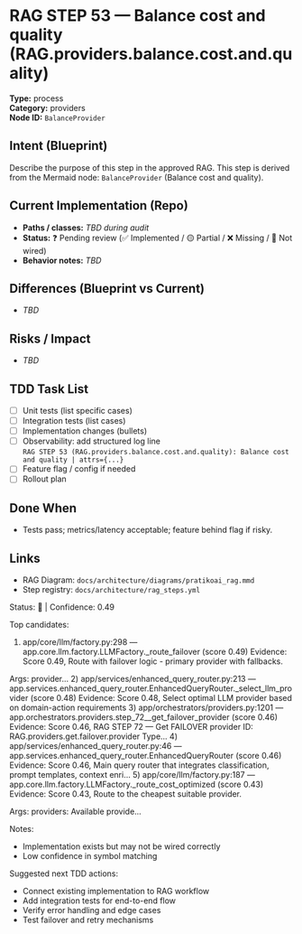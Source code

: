 # RAG STEP 53 — Balance cost and quality (RAG.providers.balance.cost.and.quality)

**Type:** process  
**Category:** providers  
**Node ID:** `BalanceProvider`

## Intent (Blueprint)
Describe the purpose of this step in the approved RAG. This step is derived from the Mermaid node: `BalanceProvider` (Balance cost and quality).

## Current Implementation (Repo)
- **Paths / classes:** _TBD during audit_
- **Status:** ❓ Pending review (✅ Implemented / 🟡 Partial / ❌ Missing / 🔌 Not wired)
- **Behavior notes:** _TBD_

## Differences (Blueprint vs Current)
- _TBD_

## Risks / Impact
- _TBD_

## TDD Task List
- [ ] Unit tests (list specific cases)
- [ ] Integration tests (list cases)
- [ ] Implementation changes (bullets)
- [ ] Observability: add structured log line  
  `RAG STEP 53 (RAG.providers.balance.cost.and.quality): Balance cost and quality | attrs={...}`
- [ ] Feature flag / config if needed
- [ ] Rollout plan

## Done When
- Tests pass; metrics/latency acceptable; feature behind flag if risky.

## Links
- RAG Diagram: `docs/architecture/diagrams/pratikoai_rag.mmd`
- Step registry: `docs/architecture/rag_steps.yml`


<!-- AUTO-AUDIT:BEGIN -->
Status: 🔌  |  Confidence: 0.49

Top candidates:
1) app/core/llm/factory.py:298 — app.core.llm.factory.LLMFactory._route_failover (score 0.49)
   Evidence: Score 0.49, Route with failover logic - primary provider with fallbacks.

Args:
    provider...
2) app/services/enhanced_query_router.py:213 — app.services.enhanced_query_router.EnhancedQueryRouter._select_llm_provider (score 0.48)
   Evidence: Score 0.48, Select optimal LLM provider based on domain-action requirements
3) app/orchestrators/providers.py:1201 — app.orchestrators.providers.step_72__get_failover_provider (score 0.46)
   Evidence: Score 0.46, RAG STEP 72 — Get FAILOVER provider
ID: RAG.providers.get.failover.provider
Type...
4) app/services/enhanced_query_router.py:46 — app.services.enhanced_query_router.EnhancedQueryRouter (score 0.46)
   Evidence: Score 0.46, Main query router that integrates classification, prompt templates,
context enri...
5) app/core/llm/factory.py:187 — app.core.llm.factory.LLMFactory._route_cost_optimized (score 0.43)
   Evidence: Score 0.43, Route to the cheapest suitable provider.

Args:
    providers: Available provide...

Notes:
- Implementation exists but may not be wired correctly
- Low confidence in symbol matching

Suggested next TDD actions:
- Connect existing implementation to RAG workflow
- Add integration tests for end-to-end flow
- Verify error handling and edge cases
- Test failover and retry mechanisms
<!-- AUTO-AUDIT:END -->